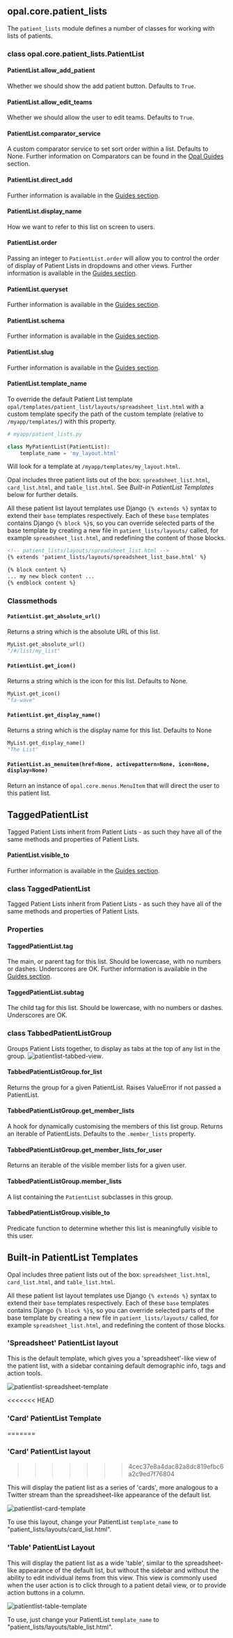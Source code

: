 ## opal.core.patient_lists

The `patient_lists` module defines a number of classes for working with lists of patients.


### class opal.core.patient_lists.PatientList

#### PatientList.allow_add_patient
Whether we should show the add patient button. Defaults to `True`.

#### PatientList.allow_edit_teams
Whether we should allow the user to edit teams. Defaults to `True`.

#### PatientList.comparator_service
A custom comparator service to set sort order within a list. Defaults to None.
Further information on Comparators can be found in the [Opal Guides](../guides/list_views.md#customising-sort-order-of-episodes) section.

#### PatientList.direct_add
Further information is available in the [Guides section](../guides/list_views.md#direct-add).

#### PatientList.display_name
How we want to refer to this list on screen to users.

#### PatientList.order
Passing an integer to `PatientList.order` will allow you to control the order of display of Patient Lists in dropdowns and other views. Further information is available in the [Guides section](../guides/list_views.md#ordering-lists).

#### PatientList.queryset
Further information is available in the [Guides section](../guides/list_views.md#querysets).

#### PatientList.schema
Further information is available in the [Guides section](../guides/list_views.md#schemas).

#### PatientList.slug
Further information is available in the [Guides section](../guides/list_views.md#slug).

#### PatientList.template_name

To override the default Patient List template `opal/templates/patient_list/layouts/spreadsheet_list.html`
with a custom template specify the path of the custom template (relative to `/myapp/templates/`) with
this property.

```python
# myapp/patient_lists.py

class MyPatientList(PatientList):
    template_name = 'my_layout.html'
```

Will look for a template at `/myapp/templates/my_layout.html`.

Opal includes three patient lists out of the box: `spreadsheet_list.html`, `card_list.html`, and `table_list.html`. See *Built-in PatientList Templates* below for further details.

All these patient list layout templates use Django `{% extends %}` syntax to extend their `base` templates respectively. Each of these `base` templates contains Django `{% block %}`s, so you can override selected parts of the base template by creating a new file in `patient_lists/layouts/` called, for example `spreadsheet_list.html`, and redefining the content of those blocks.

```html
<!-- patient_lists/layouts/spreadsheet_list.html -->
{% extends 'patient_lists/layouts/spreadsheet_list_base.html' %}

{% block content %}
... my new block content ...
{% endblock content %}
```

### Classmethods

#### `PatientList.get_absolute_url()`

Returns a string which is the absolute URL of this list.

```python
MyList.get_absolute_url()
"/#/list/my_list"
```

#### `PatientList.get_icon()`

Returns a string which is the icon for this list. Defaults to None.

```python
MyList.get_icon()
"fa-wave"
```

#### `PatientList.get_display_name()`

Returns a string which is the display name for this list. Defaults to None

```python
MyList.get_display_name()
"The List"
```


#### `PatientList.as_menuitem(href=None, activepattern=None, icon=None, display=None)`

Return an instance of `opal.core.menus.MenuItem` that will direct the user to this
patient list.


## TaggedPatientList

Tagged Patient Lists inherit from Patient Lists - as such they have all of the same methods and
properties of Patient Lists.


#### PatientList.visible_to
Further information is available in the [Guides section](../guides/list_views.md#access-control).

### class TaggedPatientList
Tagged Patient Lists inherit from Patient Lists - as such they have all of the same methods and properties of Patient Lists.

### Properties

#### TaggedPatientList.tag
The main, or parent tag for this list. Should be lowercase, with no numbers or dashes. Underscores are OK. Further information is available in the [Guides section](../guides/list_views.md#tagged-patient-lists).

#### TaggedPatientList.subtag
The child tag for this list. Should be lowercase, with no numbers or dashes. Underscores are OK.



### class TabbedPatientListGroup
Groups Patient Lists together, to display as tabs at the top of any list in the group.
![patientlist-tabbed-view](../img/patientlist-tabbed-view.png).

#### TabbedPatientListGroup.for_list
Returns the group for a given PatientList. Raises ValueError if not passed a PatientList.

#### TabbedPatientListGroup.get_member_lists
A hook for dynamically customising the members of this list group. Returns an iterable of PatientLists. Defaults to the `.member_lists` property.

#### TabbedPatientListGroup.get_member_lists_for_user
Returns an iterable of the visible member lists for a given user.

#### TabbedPatientListGroup.member_lists
A list containing the `PatientList` subclasses in this group.

#### TabbedPatientListGroup.visible_to
Predicate function to determine whether this list is meaningfully visible to this user.


## Built-in PatientList Templates

Opal includes three patient lists out of the box: `spreadsheet_list.html`, `card_list.html`, and `table_list.html`.

All these patient list layout templates use Django `{% extends %}` syntax to extend their `base` templates respectively. Each of these `base` templates contains Django `{% block %}`s, so you can override selected parts of the base template by creating a new file in `patient_lists/layouts/` called, for example `spreadsheet_list.html`, and redefining the content of those blocks.

### 'Spreadsheet' PatientList layout

This is the default template, which gives you a 'spreadsheet'-like view of the patient list, with a sidebar containing default demographic info, tags and action tools.

![patientlist-spreadsheet-template](../img/patientlist-spreadsheet-template.png)

<<<<<<< HEAD
### 'Card' PatientList Template
=======
### 'Card' PatientList layout
>>>>>>> 4cec37e8a4dac82a8dc819efbc6a2c9ed7f76804

This will display the patient list as a series of 'cards', more analogous to a Twitter stream than the spreadsheet-like appearance of the default list.

![patientlist-card-template](../img/patientlist-card-template.png)

To use this layout, change your PatientList `template_name` to "patient_lists/layouts/card_list.html".

### 'Table' PatientList Layout

This will display the patient list as a wide 'table', similar to the spreadsheet-like appearance of the default list, but without the sidebar and without the ability to edit individual items from this view. This view is commonly used when the user action is to click through to a patient detail view, or to provide action buttons in a column.

![patientlist-table-template](../img/patientlist-table-template.png)

To use, just change your PatientList `template_name` to "patient_lists/layouts/table_list.html".
